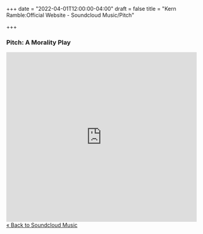 +++
date = "2022-04-01T12:00:00-04:00"
draft = false
title = "Kern Ramble:Official Website - Soundcloud Music/Pitch" 

+++


<div itemscope itemtype="http://schema.org/MusicAlbum">

<h3><span itemprop="name">Pitch: A Morality Play</span></h3>
<iframe width="100%" height="450" scrolling="no" frameborder="no" src="https://w.soundcloud.com/player/?url=https%3A//api.soundcloud.com/playlists/1334866789&amp;color=ff6600&amp;auto_play=false&amp;show_artwork=true"></iframe>

</div>

<div><a href="/soundcloud/" alt="Store">&laquo; Back to Soundcloud Music</a></div>



